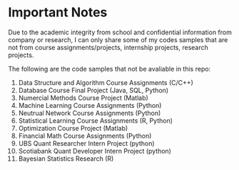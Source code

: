 # Important Notes

Due to the academic integrity from school and confidential information from company or research, I can only share some of my codes samples that are not from course assignments/projects, internship projects, research projects.

The following are the code samples that not be avaliable in this repo:

1. Data Structure and Algorithm Course Assignments (C/C++)
2. Database Course Final Project (Java, SQL, Python)
3. Numercial Methods Course Project (Matlab)
4. Machine Learning Course Assignments (Python)
5. Neutrual Network Course Assignments (Python)
6. Statistical Learning Course Assignments (R, Python)
7. Optimization Course Project (Matlab)
8. Financial Math Course Assignments (Python)
9. UBS Quant Researcher Intern Project (python)
10. Scotiabank Quant Developer Intern Project (python)
11. Bayesian Statistics Research (R)

